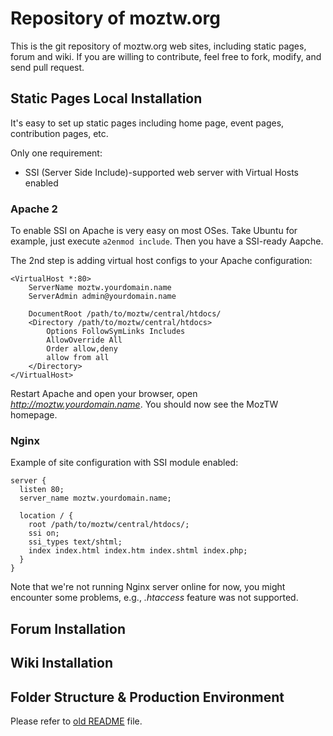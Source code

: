 # Repository of moztw.org

This is the git repository of moztw.org web sites, including static pages, forum and wiki. If you are willing to contribute, feel free to fork, modify, and send pull request.

## Static Pages Local Installation

It's easy to set up static pages including home page, event pages, contribution pages, etc. 

Only one requirement: 
* SSI (Server Side Include)-supported web server with Virtual Hosts enabled

### Apache 2

To enable SSI on Apache is very easy on most OSes. 
Take Ubuntu for example, just execute `a2enmod include`. Then you have a SSI-ready Aapche.

The 2nd step is adding virtual host configs to your Apache configuration:

    <VirtualHost *:80>
        ServerName moztw.yourdomain.name
        ServerAdmin admin@yourdomain.name

        DocumentRoot /path/to/moztw/central/htdocs/
        <Directory /path/to/moztw/central/htdocs>
            Options FollowSymLinks Includes
            AllowOverride All
            Order allow,deny
            allow from all
        </Directory>
    </VirtualHost>

Restart Apache and open your browser, open *http://moztw.yourdomain.name*. You should now see the MozTW homepage.

### Nginx

Example of site configuration with SSI module enabled:

    server {
      listen 80;
      server_name moztw.yourdomain.name;

      location / {
        root /path/to/moztw/central/htdocs/;
        ssi on;
        ssi_types text/shtml;
        index index.html index.htm index.shtml index.php;
      }
    }

Note that we're not running Nginx server online for now, you might encounter some problems,
e.g., _.htaccess_ feature was not supported.

## Forum Installation

## Wiki Installation

## Folder Structure & Production Environment

Please refer to [old README][old] file.

[old]:https://github.com/moztw/central/blob/master/README


